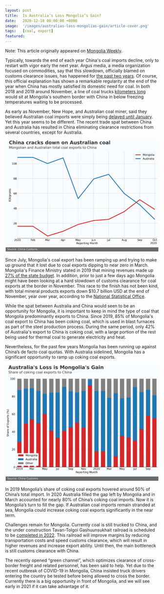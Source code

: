 ```yaml
---
layout: post
title:  Is Australia’s Loss Mongolia’s Gain?
date:   2020-12-18 00:00:00 +0800
image:  '/images/australias-loss-mongolias-gain/article-cover.png'
tags:   [coal, export]
featured: 
---
```


Note: This article originally appeared on [Mongolia Weekly](https://www.mongoliaweekly.org/post/is-australia-s-loss-mongolia-s-gain). 

Typically, towards the end of each year China's coal imports decline, only to restart with vigor early the next year. Argus media, a media organization focused on commodities, say that this slowdown, officially blamed on customs clearance issues, has happened for [the past two years](https://www.argusmedia.com/en/news/2064083-chinese-coking-coal-imports-rise-by-153pc-in-2019?mc_cid=1f9728d1ea&mc_eid=723326a57c). Of course, this official explanation has shown a remarkable regularity at the end of the year when China has mostly satisfied its domestic need for coal. In both 2018 and 2019 around November, a line of coal trucks [kilometers long](https://news.mn/en/789843/?mc_cid=113b6a9ec2&mc_eid=723326a57c) would sit at Mongolia's southern border with China in below freezing temperatures waiting to be processed.

As early as November, New Hope, and Australian coal miner, said they believed Australian coal imports were simply being [delayed until January](https://www.afr.com/companies/mining/new-hope-says-china-shifting-coal-shipments-to-january-20201117-p56fdx). Yet this year seems to be different. The recent trade spat between China and Australia has resulted in China eliminating clearance restrictions from several countries, except for Australia.

![](/images/australias-loss-mongolias-gain/two-big-players.png)

Since July, Mongolia's coal export has been ramping up and trying to make up ground that it lost due to coal exports dipping to near zero in March. Mongolia's Finance Ministry stated in 2019 that mining revenues made up [27% of the state budget](http://bloombergtv.mn/%D1%82%D3%A9%D1%81%D0%B2%D0%B8%D0%B9%D0%BD-%D0%B7%D0%B0%D1%80%D0%BB%D0%B0%D0%B3%D1%8B%D0%BD-%D3%A9%D1%81%D3%A9%D0%BB%D1%82-%D0%BE%D1%80%D0%BB%D0%BE%D0%B3%D1%8B%D0%BD-%D3%A9%D1%81%D3%A9%D0%BB%D1%82%D3%A9%D3%A9%D1%81-4-%D0%BF%D1%83%D0%BD%D0%BA%D1%82%D1%8D%D1%8D%D1%80-%D3%A9%D0%BD%D0%B4%D3%A9%D1%80-%D0%B1%D0%B0%D0%B9%D0%BD%D0%B0/?cid=3). In addition, prior to just a few days ago Mongolia might have been looking at a hard slowdown of customs clearance for coal exports at the border in November. This race to the finish has not been kind, with total mineral products exports down $10.7 billion USD at the end of November, year over year, according to the [National Statistical Office](https://1212.mn).

While the spat between Australia and China would seen to be an opportunity for Mongolia, it is important to keep in mind the type of coal that Mongolia predominantly exports to China. Since 2019, 85% of Mongolia's coal export to China has been coking coal, which is used in blast furnaces as part of the steel production process. During the same period, only 42% of Australia's export to China is coking coal, with a large portion of the rest being used for thermal coal to generate electricity and heat.

Nevertheless, for the past few years Mongolia has been running up against China’s de facto coal quotas. With Australia sidelined, Mongolia has a significant opportunity to ramp up coking coal exports.

![](/images/australias-loss-mongolias-gain/australia-loss.png)

In 2019 Mongolia’s share of coking coal exports hovered around 50% of China’s total import. In 2020 Australia filled the gap left by Mongolia and in March accounted for nearly 80% of China’s coking coal imports. Now it is Mongolia’s turn to fill the gap. If Australian coal imports remain stranded at sea, Mongolia could increase coking coal exports significantly in the near term.

Challenges remain for Mongolia. Currently coal is still trucked to China, and the under construction Tavan-Tolgoi Gashuunsukhait railroad is scheduled to be [completed in 2022](https://montsame.mn/en/read/231951). This railroad will improve margins by reducing transportation costs and speed customs clearance, which will result in higher revenues and increase export ability. Until then, the main bottleneck is still customs clearance with China.

The recently opened “green channel”, which optimizes clearance of cross-border freight and related personnel, has been said to help. Yet due to the recent outbreak of COVID-19 in Mongolia, China insisted truck drivers entering the country be tested before being allowed to cross the border. Currently there is a big opportunity in front of Mongolia, and we will see early in 2021 if it can take advantage of it.